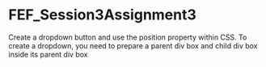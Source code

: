 # FEF_Session3Assignment3
Create a dropdown button and use the position property within CSS.   To create a dropdown, you need to prepare a parent div box and child div box inside its parent div box
